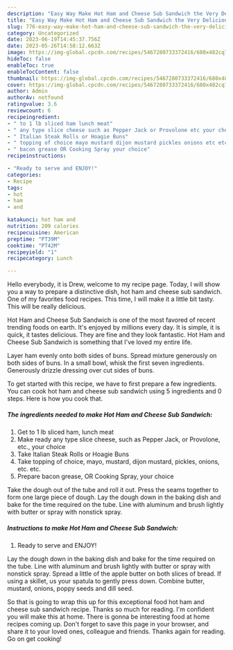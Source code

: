 ```yaml
---
description: "Easy Way Make Hot Ham and Cheese Sub Sandwich the Very Delicious}"
title: "Easy Way Make Hot Ham and Cheese Sub Sandwich the Very Delicious}"
slug: 776-easy-way-make-hot-ham-and-cheese-sub-sandwich-the-very-delicious
category: Uncategorized
date: 2023-06-19T14:45:37.756Z
date: 2023-05-26T14:58:12.663Z
image: https://img-global.cpcdn.com/recipes/5467280733372416/680x482cq70/hot-ham-and-cheese-sub-sandwich-recipe-main-photo.jpg
hideToc: false
enableToc: true
enableTocContent: false
thumbnail: https://img-global.cpcdn.com/recipes/5467280733372416/680x482cq70/hot-ham-and-cheese-sub-sandwich-recipe-main-photo.jpg
cover: https://img-global.cpcdn.com/recipes/5467280733372416/680x482cq70/hot-ham-and-cheese-sub-sandwich-recipe-main-photo.jpg
author: Admin
authorAv: notfound
ratingvalue: 3.6
reviewcount: 6
recipeingredient:
- " to 1 lb sliced ham lunch meat"
- " any type slice cheese such as Pepper Jack or Provolone etc your choice"
- " Italian Steak Rolls or Hoagie Buns"
- " topping of choice mayo mustard dijon mustard pickles onions etc etc"
- " bacon grease OR Cooking Spray your choice"
recipeinstructions:

- "Ready to serve and ENJOY!"
categories:
- Recipe
tags:
- hot
- ham
- and

katakunci: hot ham and 
nutrition: 209 calories
recipecuisine: American
preptime: "PT39M"
cooktime: "PT42M"
recipeyield: "1"
recipecategory: Lunch

---
```



Hello everybody, it is Drew, welcome to my recipe page. Today, I will show you a way to prepare a distinctive dish, hot ham and cheese sub sandwich. One of my favorites food recipes. This time, I will make it a little bit tasty. This will be really delicious.

Hot Ham and Cheese Sub Sandwich is one of the most favored of recent trending foods on earth. It's enjoyed by millions every day. It is simple, it is quick, it tastes delicious. They are fine and they look fantastic. Hot Ham and Cheese Sub Sandwich is something that I've loved my entire life.

Layer ham evenly onto both sides of buns. Spread mixture generously on both sides of buns. In a small bowl, whisk the first seven ingredients. Generously drizzle dressing over cut sides of buns.


To get started with this recipe, we have to first prepare a few ingredients. You can cook hot ham and cheese sub sandwich using 5 ingredients and 0 steps. Here is how you cook that.

<!--inarticleads1-->

##### The ingredients needed to make Hot Ham and Cheese Sub Sandwich:

1. Get  to 1 lb sliced ham, lunch meat
1. Make ready  any type slice cheese, such as Pepper Jack, or Provolone, etc., your choice
1. Take  Italian Steak Rolls or Hoagie Buns
1. Take  topping of choice, mayo, mustard, dijon mustard, pickles, onions, etc. etc.
1. Prepare  bacon grease, OR Cooking Spray, your choice


Take the dough out of the tube and roll it out. Press the seams together to form one large piece of dough. Lay the dough down in the baking dish and bake for the time required on the tube. Line with aluminum and brush lightly with butter or spray with nonstick spray. 

<!--inarticleads2-->

##### Instructions to make Hot Ham and Cheese Sub Sandwich:


1. Ready to serve and ENJOY!

Lay the dough down in the baking dish and bake for the time required on the tube. Line with aluminum and brush lightly with butter or spray with nonstick spray. Spread a little of the apple butter on both slices of bread. If using a skillet, us your spatula to gently press down. Combine butter, mustard, onions, poppy seeds and dill seed. 

So that is going to wrap this up for this exceptional food hot ham and cheese sub sandwich recipe. Thanks so much for reading. I'm confident you will make this at home. There is gonna be interesting food at home recipes coming up. Don't forget to save this page in your browser, and share it to your loved ones, colleague and friends. Thanks again for reading. Go on get cooking!
